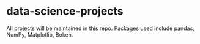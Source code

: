 # data-science-projects
All projects will be maintained in this repo. Packages used include pandas, NumPy, Matplotlib, Bokeh. 
